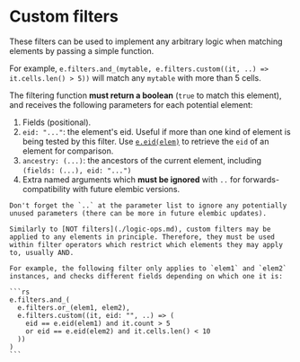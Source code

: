 # Custom filters

These filters can be used to implement any arbitrary logic when matching elements by passing a simple function.

For example, `e.filters.and_(mytable, e.filters.custom((it, ..) => it.cells.len() > 5))` will match any `mytable` with more than 5 cells.

The filtering function **must return a boolean** (`true` to match this element), and receives the following parameters for each potential element:

1. Fields (positional).
2. `eid: "..."`: the element's eid. Useful if more than one kind of element is being tested by this filter. Use [`e.eid(elem)`](../../misc/reference/data.md#eeid) to retrieve the `eid` of an element for comparison.
3. `ancestry: (...)`: the ancestors of the current element, including `(fields: (...), eid: "...")`
4. Extra named arguments which **must be ignored** with `..` for forwards-compatibility with future elembic versions.

```admonish warning
Don't forget the `..` at the parameter list to ignore any potentially unused parameters (there can be more in future elembic updates).
```

````admonish note title="Restricting the domain"
Similarly to [NOT filters](./logic-ops.md), custom filters may be applied to any elements in principle. Therefore, they must be used within filter operators which restrict which elements they may apply to, usually AND.

For example, the following filter only applies to `elem1` and `elem2` instances, and checks different fields depending on which one it is:

```rs
e.filters.and_(
  e.filters.or_(elem1, elem2),
  e.filters.custom((it, eid: "", ..) => (
    eid == e.eid(elem1) and it.count > 5
    or eid == e.eid(elem2) and it.cells.len() < 10
  ))
)
```
````
